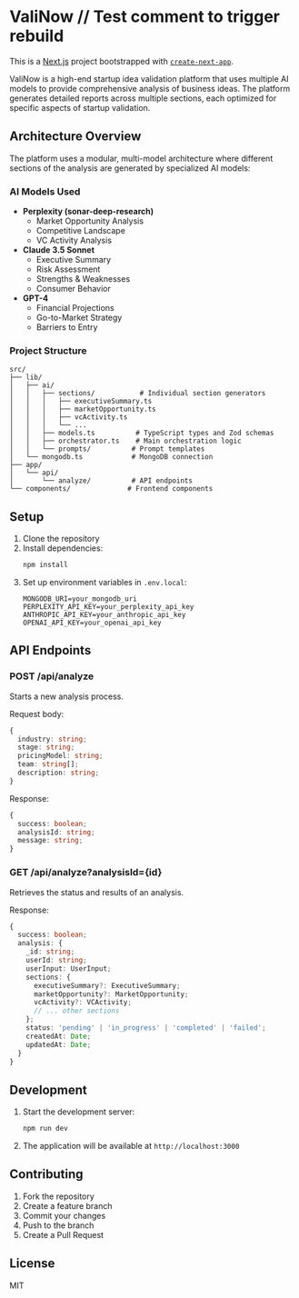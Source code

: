 # ValiNow // Test comment to trigger rebuild

This is a [Next.js](https://nextjs.org/) project bootstrapped with [`create-next-app`](https://github.com/vercel/next.js/tree/canary/packages/create-next-app).

ValiNow is a high-end startup idea validation platform that uses multiple AI models to provide comprehensive analysis of business ideas. The platform generates detailed reports across multiple sections, each optimized for specific aspects of startup validation.

## Architecture Overview

The platform uses a modular, multi-model architecture where different sections of the analysis are generated by specialized AI models:

### AI Models Used
- **Perplexity (sonar-deep-research)**
  - Market Opportunity Analysis
  - Competitive Landscape
  - VC Activity Analysis
- **Claude 3.5 Sonnet**
  - Executive Summary
  - Risk Assessment
  - Strengths & Weaknesses
  - Consumer Behavior
- **GPT-4**
  - Financial Projections
  - Go-to-Market Strategy
  - Barriers to Entry

### Project Structure
```
src/
├── lib/
│   ├── ai/
│   │   ├── sections/           # Individual section generators
│   │   │   ├── executiveSummary.ts
│   │   │   ├── marketOpportunity.ts
│   │   │   ├── vcActivity.ts
│   │   │   └── ...
│   │   ├── models.ts          # TypeScript types and Zod schemas
│   │   ├── orchestrator.ts    # Main orchestration logic
│   │   └── prompts/          # Prompt templates
│   └── mongodb.ts            # MongoDB connection
├── app/
│   └── api/
│       └── analyze/          # API endpoints
└── components/              # Frontend components
```

## Setup

1. Clone the repository
2. Install dependencies:
   ```bash
   npm install
   ```
3. Set up environment variables in `.env.local`:
   ```
   MONGODB_URI=your_mongodb_uri
   PERPLEXITY_API_KEY=your_perplexity_api_key
   ANTHROPIC_API_KEY=your_anthropic_api_key
   OPENAI_API_KEY=your_openai_api_key
   ```

## API Endpoints

### POST /api/analyze
Starts a new analysis process.

Request body:
```typescript
{
  industry: string;
  stage: string;
  pricingModel: string;
  team: string[];
  description: string;
}
```

Response:
```typescript
{
  success: boolean;
  analysisId: string;
  message: string;
}
```

### GET /api/analyze?analysisId={id}
Retrieves the status and results of an analysis.

Response:
```typescript
{
  success: boolean;
  analysis: {
    _id: string;
    userId: string;
    userInput: UserInput;
    sections: {
      executiveSummary?: ExecutiveSummary;
      marketOpportunity?: MarketOpportunity;
      vcActivity?: VCActivity;
      // ... other sections
    };
    status: 'pending' | 'in_progress' | 'completed' | 'failed';
    createdAt: Date;
    updatedAt: Date;
  }
}
```

## Development

1. Start the development server:
   ```bash
   npm run dev
   ```
2. The application will be available at `http://localhost:3000`

## Contributing

1. Fork the repository
2. Create a feature branch
3. Commit your changes
4. Push to the branch
5. Create a Pull Request

## License

MIT 